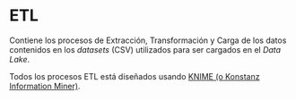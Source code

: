 # ETL
Contiene los procesos de Extracción, Transformación y Carga de los datos contenidos en los _datasets_ (CSV) utilizados para ser cargados en el _Data Lake_.

Todos los procesos ETL está diseñados usando [KNIME (o Konstanz Information Miner)](https://www.knime.com/).
